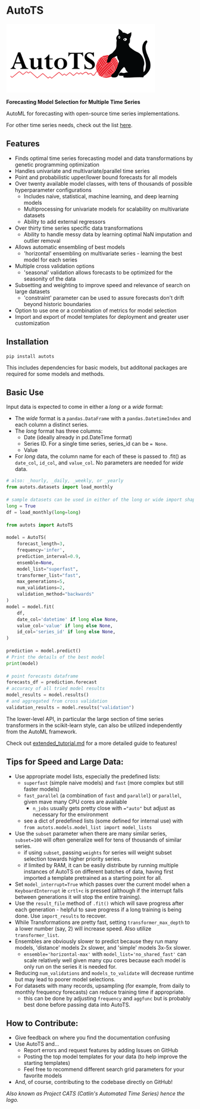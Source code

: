 # AutoTS

<img src="/img/autots_logo.png" width="400" height="184" title="AutoTS Logo">

**Forecasting Model Selection for Multiple Time Series**

AutoML for forecasting with open-source time series implementations.

For other time series needs, check out the list [here](https://github.com/MaxBenChrist/awesome_time_series_in_python).

## Features
* Finds optimal time series forecasting model and data transformations by genetic programming optimization
* Handles univariate and multivariate/parallel time series
* Point and probabilistic upper/lower bound forecasts for all models
* Over twenty available model classes, with tens of thousands of possible hyperparameter configurations
	* Includes naive, statistical, machine learning, and deep learning models
	* Multiprocessing for univariate models for scalability on multivariate datasets
	* Ability to add external regressors
* Over thirty time series specific data transformations
	* Ability to handle messy data by learning optimal NaN imputation and outlier removal
* Allows automatic ensembling of best models
	* 'horizontal' ensembling on multivariate series - learning the best model for each series
* Multiple cross validation options
	* 'seasonal' validation allows forecasts to be optimized for the seasonity of the data
* Subsetting and weighting to improve speed and relevance of search on large datasets
	* 'constraint' parameter can be used to assure forecasts don't drift beyond historic boundaries
* Option to use one or a combination of metrics for model selection
* Import and export of model templates for deployment and greater user customization

## Installation
```
pip install autots
```
This includes dependencies for basic models, but additonal packages are required for some models and methods.

## Basic Use

Input data is expected to come in either a *long* or a *wide* format:

- The *wide* format is a `pandas.DataFrame` with a `pandas.DatetimeIndex` and each column a distinct series. 
- The *long* format has three columns: 
  - Date (ideally already in pd.DateTime format)
  - Series ID. For a single time series, series_id can be `= None`.
  - Value
- For *long* data, the column name for each of these is passed to .fit() as `date_col`, `id_col`, and `value_col`. No parameters are needed for *wide* data.

```python
# also: _hourly, _daily, _weekly, or _yearly
from autots.datasets import load_monthly

# sample datasets can be used in either of the long or wide import shapes
long = True
df = load_monthly(long=long)

from autots import AutoTS

model = AutoTS(
    forecast_length=3,
    frequency='infer',
    prediction_interval=0.9,
    ensemble=None,
    model_list="superfast",
	transformer_list="fast",
    max_generations=5,
    num_validations=2,
    validation_method="backwards"
)
model = model.fit(
    df,
    date_col='datetime' if long else None,
    value_col='value' if long else None,
    id_col='series_id' if long else None,
)

prediction = model.predict()
# Print the details of the best model
print(model)

# point forecasts dataframe
forecasts_df = prediction.forecast
# accuracy of all tried model results
model_results = model.results()
# and aggregated from cross validation
validation_results = model.results("validation")
```

The lower-level API, in particular the large section of time series transformers in the scikit-learn style, can also be utilized independently from the AutoML framework.

Check out [extended_tutorial.md](https://winedarksea.github.io/AutoTS/build/html/source/tutorial.html) for a more detailed guide to features!


## Tips for Speed and Large Data:
* Use appropriate model lists, especially the predefined lists:
	* `superfast` (simple naive models) and `fast` (more complex but still faster models)
	* `fast_parallel` (a combination of `fast` and `parallel`) or `parallel`, given mave many CPU cores are available
		* `n_jobs` usually gets pretty close with `="auto"` but adjust as necessary for the environment
	* see a dict of predefined lists (some defined for internal use) with `from autots.models.model_list import model_lists`
* Use the `subset` parameter when there are many similar series, `subset=100` will often generalize well for tens of thousands of similar series.
	* if using `subset`, passing `weights` for series will weight subset selection towards higher priority series.
	* if limited by RAM, it can be easily distribute by running multiple instances of AutoTS on different batches of data, having first imported a template pretrained as a starting point for all.
* Set `model_interrupt=True` which passes over the current model when a `KeyboardInterrupt` ie `crtl+c` is pressed (although if the interrupt falls between generations it will stop the entire training).
* Use the `result_file` method of `.fit()` which will save progress after each generation - helpful to save progress if a long training is being done. Use `import_results` to recover.
* While Transformations are pretty fast, setting `transformer_max_depth` to a lower number (say, 2) will increase speed. Also utilize `transformer_list`.
* Ensembles are obviously slower to predict because they run many models, 'distance' models 2x slower, and 'simple' models 3x-5x slower.
	* `ensemble='horizontal-max'` with `model_list='no_shared_fast'` can scale relatively well given many cpu cores because each model is only run on the series it is needed for.
* Reducing `num_validations` and `models_to_validate` will decrease runtime but may lead to poorer model selections.
* For datasets with many records, upsampling (for example, from daily to monthly frequency forecasts) can reduce training time if appropriate.
	* this can be done by adjusting `frequency` and `aggfunc` but is probably best done before passing data into AutoTS.


## How to Contribute:
* Give feedback on where you find the documentation confusing
* Use AutoTS and...
	* Report errors and request features by adding Issues on GitHub
	* Posting the top model templates for your data (to help improve the starting templates)
	* Feel free to recommend different search grid parameters for your favorite models
* And, of course, contributing to the codebase directly on GitHub!


*Also known as Project CATS (Catlin's Automated Time Series) hence the logo.*
